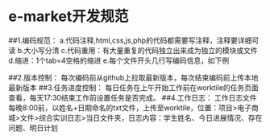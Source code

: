 # e-market开发规范

##1.编码规范：
	a.代码注释,html,css,js,php的代码都需要写注释，注释要详细可读
 	b.大小写分清
  	c.代码重用：有大量重复的代码独立出来成为独立的模块或文件
  	d.缩进：1个tab=4空格的缩进
	e.每个文件开头几行写编码信息，如下例

##2.版本控制：
  	每次编码前从github上拉取最新版本，每次结束编码前上传本地最新版本
##3.任务进度控制：
	每日任务在上午开始工作前在worktile的任务页面查看，每天17:30结束工作前设置任务是否完成。
##4.工作日志：
	工作日志文件每晚8:00前，以姓名+日期命名的txt文件，上传至worktile，位置：项目>电子商城>文件>综合实训日志>当日文件夹，日志内容：学生姓名、今日进展情况、存在问题、明日计划
